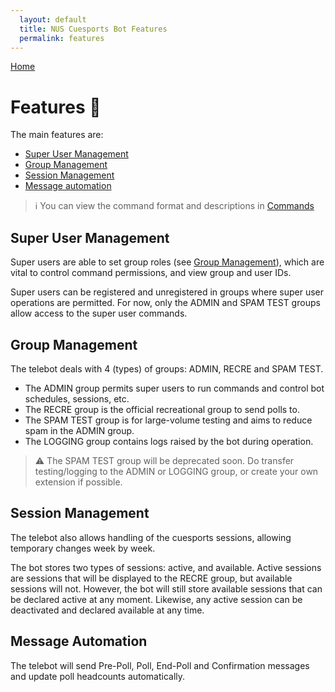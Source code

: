 ```yaml
---
  layout: default
  title: NUS Cuesports Bot Features
  permalink: features
---
```


[Home](index.md)

# Features 📌
The main features are:
* [Super User Management](#super-user-management)
* [Group Management](#group-management)
* [Session Management](#session-management)
* [Message automation](#message-automation)

> :information_source:
> You can view the command format and descriptions in [Commands](commands.md)

## Super User Management
Super users are able to set group roles (see [Group Management](#group-management)), which are vital to control command permissions, and view group and user IDs.

Super users can be registered and unregistered in groups where super user operations are permitted. For now, only the ADMIN and SPAM TEST groups allow access to the super user commands.

## Group Management
The telebot deals with 4 (types) of groups: ADMIN, RECRE and SPAM TEST.
* The ADMIN group permits super users to run commands and control bot schedules, sessions, etc.
* The RECRE group is the official recreational group to send polls to.
* The SPAM TEST group is for large-volume testing and aims to reduce spam in the ADMIN group.
* The LOGGING group contains logs raised by the bot during operation.

> :warning:
> The SPAM TEST group will be deprecated soon. Do transfer testing/logging to the ADMIN or LOGGING group, or create your own extension if possible.

## Session Management
The telebot also allows handling of the cuesports sessions, allowing temporary changes week by week. 

The bot stores two types of sessions: active, and available. Active sessions are sessions that will be displayed to the RECRE group, but available sessions will not.
However, the bot will still store available sessions that can be declared active at any moment. Likewise, any active session can be deactivated and declared available at any time.

## Message Automation
The telebot will send Pre-Poll, Poll, End-Poll and Confirmation messages and update poll headcounts automatically.